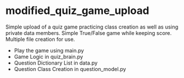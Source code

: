 # modified_quiz_game_upload

Simple upload of a quiz game practicing class creation as well as using private data members.
Simple True/False game while keeping score.
Multiple file creation for use.

* Play the game using main.py
* Game Logic in quiz_brain.py
* Question Dictionary List in data.py
* Question Class Creation in question_model.py
